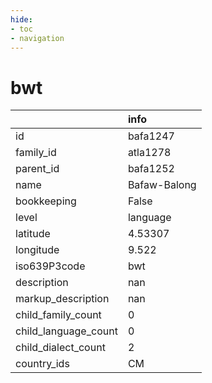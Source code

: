 ```yaml
---
hide:
- toc
- navigation
---
```

# bwt
|                      | info         |
|:---------------------|:-------------|
| id                   | bafa1247     |
| family_id            | atla1278     |
| parent_id            | bafa1252     |
| name                 | Bafaw-Balong |
| bookkeeping          | False        |
| level                | language     |
| latitude             | 4.53307      |
| longitude            | 9.522        |
| iso639P3code         | bwt          |
| description          | nan          |
| markup_description   | nan          |
| child_family_count   | 0            |
| child_language_count | 0            |
| child_dialect_count  | 2            |
| country_ids          | CM           |